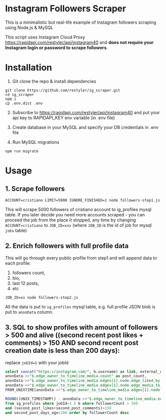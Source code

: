 # Instagram Followers Scraper

This is a minimalistic but real-life example of Instagram followers scraping using Node.js & MySQL

This script uses Instagram Cloud Proxy https://rapidapi.com/restyler/api/instagram40 and **does not require your Instagram login or password to scrape followers**.


# Installation

1. Git clone the repo & install dependencies

```
git clone https://github.com/restyler/ig_scraper.git
cd ig_scraper
npm i
cp .env.dist .env
```

2. Subscribe to https://rapidapi.com/restyler/api/instagram40 and put your api key to RAPIDAPI_KEY env variable (in .env file)

3. Create database in your MySQL and specify your DB credentials in .env file

4. Run MySQL migrations

```
npm run migrate
```


# Usage

## 1. Scrape followers
```
ACCOUNT=cristiano LIMIT=5000 IGNORE_FINISHED=1 node followers-step1.js
```
This will scrape 5000 followers of cristiano account to ig_profiles mysql table.
If you later decide you need more accounts scraped - you can proceed the job from the place it stopped, any time by changing `ACCOUNT=cristiano` to `JOB_ID=xxx` (where `JOB_ID` is the id of job for mysql `jobs` table)


## 2. Enrich followers with full profile data 
This will go through every public profile from step1 and will append data to each profile:
 1. followers count, 
 2. bio, 
 3. last 12 posts, 
 4. etc
```
JOB_ID=xx node followers-step2.js
```

All the data is put to `ig_profiles` mysql table, e.g. full profile JSON blob is put to `anonData` column.

## 3. SQL to show profiles with amount of followers > 500 and alive ((second recent post likes + comments) > 150 AND second recent post creation date is less than 200 days):
replace `jobId=1` with your jobId
```sql
select concat("https://instagram.com/", b.username) as link, external_url, isBusiness, followerCount, email, username, fullName, bio, post_count, second_post_likes, second_post_comments, second_post_days_ago from (select ig_profiles.*,anonData->"$.biography" as bio, anonData->>"$.external_url" as external_url, 
anonData->>"$.edge_owner_to_timeline_media.count" as post_count,  
anonData->>"$.edge_owner_to_timeline_media.edges[1].node.edge_liked_by.count" as second_post_likes,
anonData->>"$.edge_owner_to_timeline_media.edges[1].node.edge_media_to_comment.count" as second_post_comments,
FROM_UNIXTIME(anonData->>"$.edge_owner_to_timeline_media.edges[1].node.taken_at_timestamp") as second_post_time,

ROUND((UNIX_TIMESTAMP() - anonData->>"$.edge_owner_to_timeline_media.edges[1].node.taken_at_timestamp")/(60*60*24)) as second_post_days_ago
from ig_profiles where jobId=1 ) b where followerCount > 500
and (second_post_likes+second_post_comments)>150
and second_post_days_ago<200 order by followerCount desc
```


